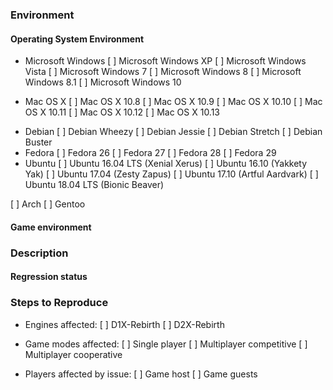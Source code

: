 <!--
These instructions are wrapped in comment markers.  Write your answers outside the comment markers.  You may delete the commented text as you go, or leave it in and let the system remove the comments when you submit the issue.

Please use a descriptive title.  If you are reporting a build failure, start the title with "Build failure:" and include in the title the _first_ error message.  If you are reporting a program crash, start the title with "Crash:" and summarize your actions immediately prior to the crash.

For your convenience, various multiple choice queries include many of the common answers with a leading `[ ]`.  For each possible answer, if the issue was tested and applies, change `[ ]` to `[x]`.  If the issue was tested and did not apply, leave `[ ]` unchanged.  If the issue was not tested, remove the line.  You are not expected to test every combination.  In many cases, you are likely to delete more possible answers as untested than you keep.

If you need to include program output inline (build log snippets, gamelog, etc.), wrap single-line output in `backticks` and wrap multi-line output in
```
triple backticks
```
For triple backticks, place the backticks alone on a line.
-->
### Environment

<!--
If you fetched the source from Git, state the Git commit you used, preferably as the full 40-digit commit hash.  Please do **not** say "HEAD", "current", or similar relative references.  The meaning of relative references can change as contributors publish new code.  The 40-digit commit hash will not change.

If you received a pre-compiled program from someone, describe how others can get the same program.  For publicly linked downloads, the download URL of the pre-compiled program is sufficient.  Please link to the program archive, not to the web page which links to the program archive.

  Good URL: https://www.dxx-rebirth.com/download/dxx/user/afuturepilot/dxx-rebirth_v0.60-weekly-04-14-18-win.zip
  Bad URL: https://www.dxx-rebirth.com/download-dxx-rebirth/
-->

#### Operating System Environment

<!--
State what platform (Microsoft Windows, Mac OS X, or Linux) you used.  If you used multiple, list all of them.
-->

<!--
For Windows, if readily available, also state the installed Service Pack.
-->
* Microsoft Windows
  [ ] Microsoft Windows XP
  [ ] Microsoft Windows Vista
  [ ] Microsoft Windows 7
  [ ] Microsoft Windows 8
  [ ] Microsoft Windows 8.1
  [ ] Microsoft Windows 10

<!--
Mac OS X.  Add versions as needed.
-->
* Mac OS X
  [ ] Mac OS X 10.8
  [ ] Mac OS X 10.9
  [ ] Mac OS X 10.10
  [ ] Mac OS X 10.11
  [ ] Mac OS X 10.12
  [ ] Mac OS X 10.13

<!--
* For Linux, give the name of the distribution.
** For distributions with specific releases (Debian, Fedora, Ubuntu), give the name and number of the release.
** For rolling distributions (Arch, Gentoo), describe how recently the system was fully updated.  Reports from out-of-date systems are not rejected.  However, if your issue is known to be fixed by a particular update, the Rebirth maintainers may suggest that update instead of changing Rebirth.

Add versions as needed.
-->

* Debian
  [ ] Debian Wheezy
  [ ] Debian Jessie
  [ ] Debian Stretch
  [ ] Debian Buster
* Fedora
  [ ] Fedora 26
  [ ] Fedora 27
  [ ] Fedora 28
  [ ] Fedora 29
* Ubuntu
  [ ] Ubuntu 16.04 LTS (Xenial Xerus)
  [ ] Ubuntu 16.10 (Yakkety Yak)
  [ ] Ubuntu 17.04 (Zesty Zapus)
  [ ] Ubuntu 17.10 (Artful Aardvark)
  [ ] Ubuntu 18.04 LTS (Bionic Beaver)

[ ] Arch
[ ] Gentoo

#### Game environment

<!--
If the issue is specific to a particular mission, give the name of the campaign and the level of the mission within that campaign.  If the campaign is not one of the core assets (`Descent: First Strike`, `Descent 2: Counterstrike`, or `Descent 2: Vertigo`), give a download link to the campaign.

If the issue occurs at some particular place in the level, give a description how to reach that point from the beginning of the level.  Assume that the maintainer can use cheats to acquire keys, skip difficult fights, etc., but that the maintainer is not familiar with the optimal route to get from the start point to the affected location.

Regardless of whether the mission is a builtin campaign or custom campaign, identify the version of the Descent or Descent 2 assets you used.  Some issues have impacted only specific versions of the game data.  The simplest way to identify the asset is to report the size in bytes of `descent.hog` or `descent2.hog`, as appropriate.
-->

### Description

<!--
Describe the issue here.
-->

#### Regression status

<!--
Is the reported problem present in prior releases of Rebirth?  Is it a bug from the original game?

What is the oldest Git commit known to present the problem?  What is the newest Git commit known not to present the problem?  Ideally, the newest unaffected is an immediate parent of the oldest affected.  However, if the reporter lacks the ability to test individual versions (or the time to do so), there may be a range of untested commits for which the affected/unaffected status is unknown.  Reports are not rejected due to a wide range of untested commits.  However, smaller commit ranges are often easier to debug, so better information here improves the chance of a quick resolution.
-->

### Steps to Reproduce

<!--
For build failures, provide:
- The `scons` command executed.
- All output from `scons`, starting at the prompt where the command was entered and ending at the first shell prompt after the error.
- If sconf.log is mentioned in the output, attach it.  If it is mentioned, it will be in the last lines before SCons exits.  You do not need to read the full output searching for references to it.  If in doubt, attach it.
- If `dxxsconf.h` is generated, attach it.  It will be in the root of the build directory.  If you did not set a build directory, it will be in the same directory as `SConstruct`.

For runtime problems (crashes, hangs, incorrect results), provide:
- Expected behavior
- Observed behavior
- Engines affected (D1X-Rebirth, D2X-Rebirth)
- Steps, starting from the main menu, to reach the problem state.  Assume the maintainer can cheat to any level and knows Descent input controls, but is unfamiliar with the particular level.
- If possible, describe the frequency of the problem.  Does it happen every time the steps to reproduce are followed?  If it is intermittent, are there any events correlated with the error?
- If the game produced any error messages, include their text verbatim.  If you paraphrase the message, you will likely be asked to reproduce the error and collect a verbatim copy of the text.
- For in-game problems, indicate whether it happens in single player, multiplayer cooperative, or multiplayer competitive.  If you do not know, state that.  You do not need to check every combination before filing, but please report which combinations you checked and the results you found for those combinations.
-->

* Engines affected:
  [ ] D1X-Rebirth
  [ ] D2X-Rebirth

* Game modes affected:
  [ ] Single player
  [ ] Multiplayer competitive
  [ ] Multiplayer cooperative

<!--
If the issue is only observed in single player, delete this next group.
-->
* Players affected by issue:
  [ ] Game host
  [ ] Game guests
